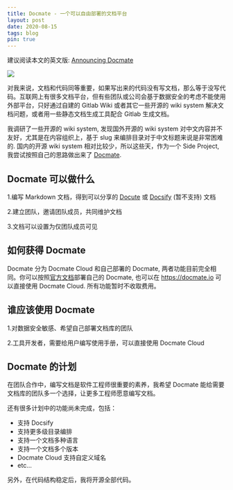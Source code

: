 ```yaml
---
title: Docmate - 一个可以自由部署的文档平台
layout: post
date: 2020-08-15
tags: blog
pin: true
---
```


建议阅读本文的英文版: [Announcing Docmate](https://docs.docmate.io/5b597b6b-595a-4e88-9350-3694f7754916#/UNLXdip7)

![](https://gbstatic.djyde.com/uPic/MvPTCD.png?x-oss-process=style/80)

对我来说，文档和代码同等重要，如果写出来的代码没有写文档，那么等于没写代码。互联网上有很多文档平台，但有些团队或公司会基于数据安全的考虑不能使用外部平台，只好通过自建的 Gitlab Wiki 或者其它一些开源的 wiki system 解决文档问题，或者用一些静态文档生成工具配合 Gitlab 生成文档。

我调研了一些开源的 wiki system, 发现国外开源的 wiki system 对中文内容并不友好，尤其是在内容组织上，基于 slug 来编排目录对于中文标题来说是非常困难的. 国内的开源 wiki system 相对比较少，所以这些天，作为一个 Side Project, 我尝试按照自己的思路做出来了 [Docmate](https://docmate.io). 

## Docmate 可以做什么

1.编写 Markdown 文档，得到可以分享的 [Docute](https://docute.org/) 或 [Docsify](https://docsify.js.org/) (暂不支持) 文档

2.建立团队，邀请团队成员，共同维护文档

3.文档可以设置为仅团队成员可见

## 如何获得 Docmate

Docmate 分为 Docmate Cloud 和自己部署的 Docmate, 两者功能目前完全相同。你可以按照[官方文档](https://docs.docmate.io/5a7c975f-8438-46fa-b202-81029241975f#/)部署自己的 Docmate, 也可以在 https://docmate.io 可以直接使用 Docmate Cloud. 所有功能暂时不收取费用。

## 谁应该使用 Docmate

1.对数据安全敏感、希望自己部署文档库的团队

2.工具开发者，需要给用户编写使用手册，可以直接使用 Docmate Cloud

## Docmate 的计划

在团队合作中，编写文档是软件工程师很重要的素养，我希望 Docmate 能给需要文档库的团队多一个选择，让更多工程师愿意编写文档。

还有很多计划中的功能尚未完成，包括：

- 支持 Docsify
- 支持更多级目录编排
- 支持一个文档多种语言
- 支持一个文档多个版本
- Docmate Cloud 支持自定义域名
- etc...

另外，在代码结构稳定后，我将开源全部代码。